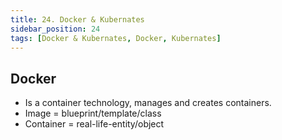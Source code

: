 ```yaml
---
title: 24. Docker & Kubernates
sidebar_position: 24
tags: [Docker & Kubernates, Docker, Kubernates]
---
```


## Docker

-   Is a container technology, manages and creates containers.
-   Image = blueprint/template/class
-   Container = real-life-entity/object
